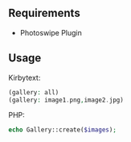 
## Requirements

- Photoswipe Plugin

## Usage

Kirbytext:

~~~php
(gallery: all)
(gallery: image1.png,image2.jpg)
~~~

PHP:

~~~php
echo Gallery::create($images);
~~~
